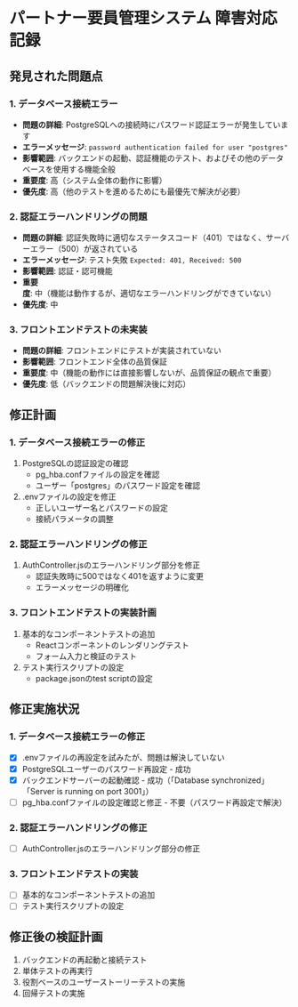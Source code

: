 # パートナー要員管理システム 障害対応記録

## 発見された問題点

### 1. データベース接続エラー
- **問題の詳細**: PostgreSQLへの接続時にパスワード認証エラーが発生しています
- **エラーメッセージ**: `password authentication failed for user "postgres"`
- **影響範囲**: バックエンドの起動、認証機能のテスト、およびその他のデータベースを使用する機能全般
- **重要度**: 高（システム全体の動作に影響）
- **優先度**: 高（他のテストを進めるためにも最優先で解決が必要）

### 2. 認証エラーハンドリングの問題
- **問題の詳細**: 認証失敗時に適切なステータスコード（401）ではなく、サーバーエラー（500）が返されている
- **エラーメッセージ**: テスト失敗 `Expected: 401, Received: 500`
- **影響範囲**: 認証・認可機能
- **重要度**: 中（機能は動作するが、適切なエラーハンドリングができていない）
- **優先度**: 中

### 3. フロントエンドテストの未実装
- **問題の詳細**: フロントエンドにテストが実装されていない
- **影響範囲**: フロントエンド全体の品質保証
- **重要度**: 中（機能の動作には直接影響しないが、品質保証の観点で重要）
- **優先度**: 低（バックエンドの問題解決後に対応）

## 修正計画

### 1. データベース接続エラーの修正
1. PostgreSQLの認証設定の確認
   - pg_hba.confファイルの設定を確認
   - ユーザー「postgres」のパスワード設定を確認
2. .envファイルの設定を修正
   - 正しいユーザー名とパスワードの設定
   - 接続パラメータの調整

### 2. 認証エラーハンドリングの修正
1. AuthController.jsのエラーハンドリング部分を修正
   - 認証失敗時に500ではなく401を返すように変更
   - エラーメッセージの明確化

### 3. フロントエンドテストの実装計画
1. 基本的なコンポーネントテストの追加
   - Reactコンポーネントのレンダリングテスト
   - フォーム入力と検証のテスト
2. テスト実行スクリプトの設定
   - package.jsonのtest scriptの設定

## 修正実施状況

### 1. データベース接続エラーの修正
- [x] .envファイルの再設定を試みたが、問題は解決していない
- [x] PostgreSQLユーザーのパスワード再設定 - 成功
- [x] バックエンドサーバーの起動確認 - 成功（「Database synchronized」「Server is running on port 3001」）
- [ ] pg_hba.confファイルの設定確認と修正 - 不要（パスワード再設定で解決）

### 2. 認証エラーハンドリングの修正
- [ ] AuthController.jsのエラーハンドリング部分の修正

### 3. フロントエンドテストの実装
- [ ] 基本的なコンポーネントテストの追加
- [ ] テスト実行スクリプトの設定

## 修正後の検証計画
1. バックエンドの再起動と接続テスト
2. 単体テストの再実行
3. 役割ベースのユーザーストーリーテストの実施
4. 回帰テストの実施
